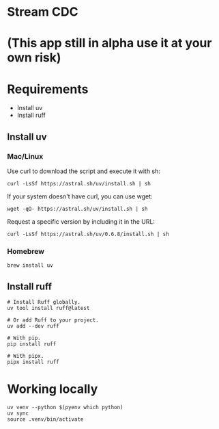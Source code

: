 # Stream CDC

# (This app still in alpha use it at your own risk)

# Requirements
- Install uv
- Install ruff

## Install uv
### Mac/Linux
Use curl to download the script and execute it with sh:

```shell
curl -LsSf https://astral.sh/uv/install.sh | sh
```
If your system doesn't have curl, you can use wget:

```shell
wget -qO- https://astral.sh/uv/install.sh | sh
```
Request a specific version by including it in the URL:

```shell
curl -LsSf https://astral.sh/uv/0.6.8/install.sh | sh
```
### Homebrew
```shell
brew install uv
```
## Install ruff
```shell
# Install Ruff globally.
uv tool install ruff@latest

# Or add Ruff to your project.
uv add --dev ruff

# With pip.
pip install ruff

# With pipx.
pipx install ruff
```

# Working locally

```shell
uv venv --python $(pyenv which python)
uv sync
source .venv/bin/activate
```
